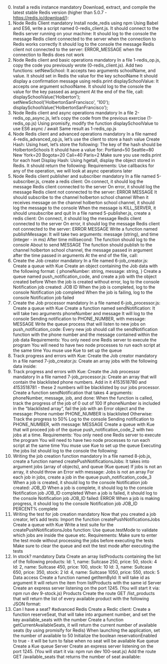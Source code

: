 0. Install a redis instance
mandatory
Download, extract, and compile the latest stable Redis version (higher than 5.0.7 - https://redis.io/download/):
1. Node Redis Client
mandatory
Install node_redis using npm
Using Babel and ES6, write a script named 0-redis_client.js. It should connect to the Redis server running on your machine:
It should log to the console the message Redis client connected to the server when the connection to Redis works correctly
It should log to the console the message Redis client not connected to the server: ERROR_MESSAGE when the connection to Redis does not work
2. Node Redis client and basic operations
mandatory
In a file 1-redis_op.js, copy the code you previously wrote (0-redis_client.js).
Add two functions:
setNewSchool:
It accepts two arguments schoolName, and value.
It should set in Redis the value for the key schoolName
It should display a confirmation message using redis.print
displaySchoolValue:
It accepts one argument schoolName.
It should log to the console the value for the key passed as argument
At the end of the file, call:
displaySchoolValue('Holberton');
setNewSchool('HolbertonSanFrancisco', '100');
displaySchoolValue('HolbertonSanFrancisco');
3. Node Redis client and async operations
mandatory
In a file 2-redis_op_async.js, let’s copy the code from the previous exercise (1-redis_op.js)
Using promisify, modify the function displaySchoolValue to use ES6 async / await
Same result as 1-redis_op.js
4. Node Redis client and advanced operations
mandatory
In a file named 4-redis_advanced_op.js, let’s use the client to store a hash value
Create Hash:
Using hset, let’s store the following:
The key of the hash should be HolbertonSchools
It should have a value for:
Portland=50
Seattle=80
New York=20
Bogota=20
Cali=40
Paris=2
Make sure you use redis.print for each hset
Display Hash:
Using hgetall, display the object stored in Redis. It should return the following:
Requirements:
Use callbacks for any of the operation, we will look at async operations later
5. Node Redis client publisher and subscriber
mandatory
In a file named 5-subscriber.js, create a redis client:
On connect, it should log the message Redis client connected to the server
On error, it should log the message Redis client not connected to the server: ERROR MESSAGE
It should subscribe to the channel holberton school channel
When it receives message on the channel holberton school channel, it should log the message to the console
When the message is KILL_SERVER, it should unsubscribe and quit
In a file named 5-publisher.js, create a redis client:
On connect, it should log the message Redis client connected to the server
On error, it should log the message Redis client not connected to the server: ERROR MESSAGE
Write a function named publishMessage:
It will take two arguments: message (string), and time (integer - in ms)
After time millisecond:
The function should log to the console About to send MESSAGE
The function should publish to the channel holberton school channel, the message passed in argument after the time passed in arguments
At the end of the file, call:
6. Create the Job creator
mandatory
In a file named 6-job_creator.js:
Create a queue with Kue
Create an object containing the Job data with the following format:
{
  phoneNumber: string,
  message: string,
}
Create a queue named push_notification_code, and create a job with the object created before
When the job is created without error, log to the console Notification job created: JOB ID
When the job is completed, log to the console Notification job completed
When the job is failing, log to the console Notification job failed
7. Create the Job processor
mandatory
In a file named 6-job_processor.js:
Create a queue with Kue
Create a function named sendNotification:
It will take two arguments phoneNumber and message
It will log to the console Sending notification to PHONE_NUMBER, with message: MESSAGE
Write the queue process that will listen to new jobs on push_notification_code:
Every new job should call the sendNotification function with the phone number and the message contained within the job data
Requirements:
You only need one Redis server to execute the program
You will need to have two node processes to run each script at the same time
You muse use Kue to set up the queue
8. Track progress and errors with Kue: Create the Job creator
mandatory
In a file named 7-job_creator.js:
Create an array jobs with the following data inside:
9. Track progress and errors with Kue: Create the Job processor
mandatory
In a file named 7-job_processor.js:
Create an array that will contain the blacklisted phone numbers. Add in it 4153518780 and 4153518781 - these 2 numbers will be blacklisted by our jobs processor.
Create a function sendNotification that takes 4 arguments: phoneNumber, message, job, and done:
When the function is called, track the progress of the job of 0 out of 100
If phoneNumber is included in the “blacklisted array”, fail the job with an Error object and the message: Phone number PHONE_NUMBER is blacklisted
Otherwise:
Track the progress to 50%
Log to the console Sending notification to PHONE_NUMBER, with message: MESSAGE
Create a queue with Kue that will proceed job of the queue push_notification_code_2 with two jobs at a time.
Requirements:
You only need one Redis server to execute the program
You will need to have two node processes to run each script at the same time
You muse use Kue to set up the queue
Executing the jobs list should log to the console the following:
10. Writing the job creation function
mandatory
In a file named 8-job.js, create a function named createPushNotificationsJobs:
It takes into argument jobs (array of objects), and queue (Kue queue)
If jobs is not an array, it should throw an Error with message: Jobs is not an array
For each job in jobs, create a job in the queue push_notification_code_3
When a job is created, it should log to the console Notification job created: JOB_ID
When a job is complete, it should log to the console Notification job JOB_ID completed
When a job is failed, it should log to the console Notification job JOB_ID failed: ERROR
When a job is making progress, it should log to the console Notification job JOB_ID PERCENT% complete
11. Writing the test for job creation
mandatory
Now that you created a job creator, let’s add tests:
Import the function createPushNotificationsJobs
Create a queue with Kue
Write a test suite for the createPushNotificationsJobs function:
Use queue.testMode to validate which jobs are inside the queue
etc.
Requirements:
Make sure to enter the test mode without processing the jobs before executing the tests
Make sure to clear the queue and exit the test mode after executing the tests
12. In stock?
mandatory
Data
Create an array listProducts containing the list of the following products:
Id: 1, name: Suitcase 250, price: 50, stock: 4
Id: 2, name: Suitcase 450, price: 100, stock: 10
Id: 3, name: Suitcase 650, price: 350, stock: 2
Id: 4, name: Suitcase 1050, price: 550, stock: 5
Data access
Create a function named getItemById:
It will take id as argument
It will return the item from listProducts with the same id
Server
Create an express server listening on the port 1245. (You will start it via: npm run dev 9-stock.js)
Products
Create the route GET /list_products that will return the list of every available product with the following JSON format:
13. Can I have a seat?
#advanced
Redis
Create a Redic client:
Create a function reserveSeat, that will take into argument number, and set the key available_seats with the number
Create a function getCurrentAvailableSeats, it will return the current number of available seats (by using promisify for Redis)
When launching the application, set the number of available to 50
Initialize the boolean reservationEnabled to true - it will be turn to false when no seat will be available
Kue queue
Create a Kue queue
Server
Create an express server listening on the port 1245. (You will start it via: npm run dev 100-seat.js)
Add the route GET /available_seats that returns the number of seat available:

